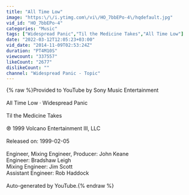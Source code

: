 ```yaml
---
title: "All Time Low"
image: "https:\/\/i.ytimg.com\/vi\/HO_7bbEPo-4\/hqdefault.jpg"
vid_id: "HO_7bbEPo-4"
categories: "Music"
tags: ["Widespread Panic","Til the Medicine Takes","All Time Low"]
date: "2022-03-12T12:05:23+03:00"
vid_date: "2014-11-09T02:53:24Z"
duration: "PT4M10S"
viewcount: "337557"
likeCount: "2677"
dislikeCount: ""
channel: "Widespread Panic - Topic"
---
```

{% raw %}Provided to YouTube by Sony Music Entertainment<br /><br />All Time Low · Widespread Panic<br /><br />Til the Medicine Takes<br /><br />℗ 1999 Volcano Entertainment III, LLC<br /><br />Released on: 1999-02-05<br /><br />Engineer, Mixing  Engineer, Producer: John Keane<br />Engineer: Bradshaw Leigh<br />Mixing  Engineer: Jim Scott<br />Assistant  Engineer: Rob Haddock<br /><br />Auto-generated by YouTube.{% endraw %}
